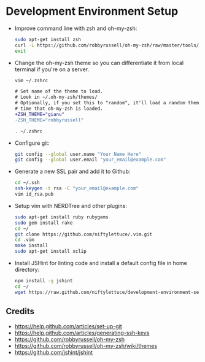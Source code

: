 
# Development Environment Setup

* Improve command line with zsh and oh-my-zsh:

    ```bash
    sudo apt-get install zsh
    curl -L https://github.com/robbyrussell/oh-my-zsh/raw/master/tools/install.sh | sh
    exit
    ```

* Change the oh-my-zsh theme so you can differentiate it from local terminal if you're on a server.

    ```bash
    vim ~/.zshrc
    ```

    ```diff
    # Set name of the theme to load.
    # Look in ~/.oh-my-zsh/themes/
    # Optionally, if you set this to "random", it'll load a random theme each
    # time that oh-my-zsh is loaded.
    +ZSH_THEME="gianu"
    -ZSH_THEME="robbyrussell"
    ```

    ```bash
    . ~/.zshrc
    ```

* Configure git:

    ```bash
    git config --global user.name "Your Name Here"
    git config --global user.email "your_email@example.com"
    ```

* Generate a new SSL pair and add it to Github:

    ```bash
    cd ~/.ssh
    ssh-keygen -t rsa -C "your_email@example.com"
    vim id_rsa.pub
    ```

* Setup vim with NERDTree and other plugins:

    ```bash
    sudo apt-get install ruby rubygems
    sudo gem install rake
    cd ~/
    git clone https://github.com/niftylettuce/.vim.git
    cd .vim
    make install
    sudo apt-get install xclip
    ```

* Install JSHint for linting code and install a default config file in home directory:

    ```bash
    npm install -g jshint
    cd ~/
    wget https://raw.github.com/niftylettuce/development-environment-setup/master/.jshintrc
    ```


## Credits

* <https://help.github.com/articles/set-up-git>
* <https://help.github.com/articles/generating-ssh-keys>
* <https://github.com/robbyrussell/oh-my-zsh>
* <https://github.com/robbyrussell/oh-my-zsh/wiki/themes>
* <https://github.com/jshint/jshint>
